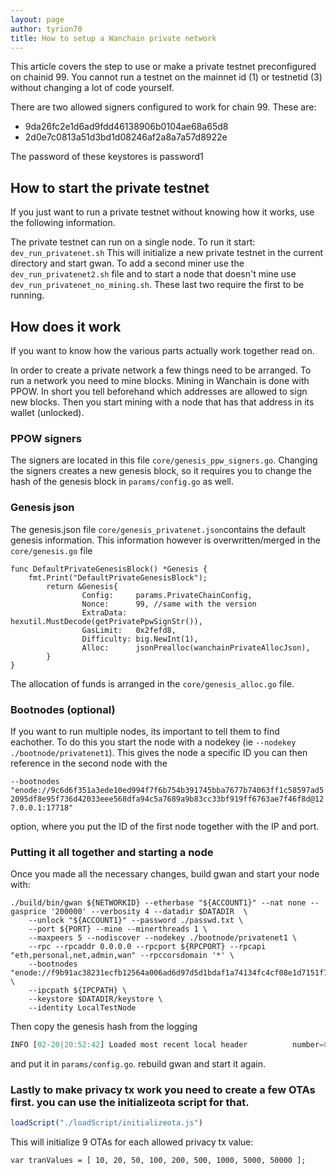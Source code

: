 ```yaml
---
layout: page
author: tyrion70
title: How to setup a Wanchain private network
---
```

This article covers the step to use or make a private testnet preconfigured on chainid 99.
You cannot run a testnet on the mainnet id (1) or testnetid (3)
without changing a lot of code yourself. 

There are two allowed signers configured to work for chain 99. These are:

  * 9da26fc2e1d6ad9fdd46138906b0104ae68a65d8
  * 2d0e7c0813a51d3bd1d08246af2a8a7a57d8922e
  
The password of these keystores is password1

## How to start the private testnet
If you just want to run a private testnet without knowing how it works, use the following information. 

The private testnet can run on a single node. To run it start: ```dev_run_privatenet.sh```
This will initialize a new private testnet in the current directory and start gwan. 
To add a second miner use the ```dev_run_privatenet2.sh``` file 
and to start a node that doesn't mine use ```dev_run_privatenet_no_mining.sh```. 
These last two require the first to be running.

## How does it work
If you want to know how the various parts actually work together read on. 

In order to create a private network a few things need to be arranged. To run a network you need to mine blocks. Mining in Wanchain is done with PPOW. In short you tell beforehand which addresses are allowed to sign new blocks. Then you start mining with a node that has that address in its wallet (unlocked).

### PPOW signers
The signers are located in this file ```core/genesis_ppw_signers.go```.  Changing the signers creates a new genesis block, so it requires you to change the hash of the genesis block in ```params/config.go``` as well.

### Genesis json
The genesis.json file ```core/genesis_privatenet.json```contains the default genesis information. This information however is overwritten/merged in the ```core/genesis.go``` file

```
func DefaultPrivateGenesisBlock() *Genesis {
	fmt.Print("DefaultPrivateGenesisBlock");
        return &Genesis{
                Config:     params.PrivateChainConfig,
                Nonce:      99, //same with the version
                ExtraData:  hexutil.MustDecode(getPrivatePpwSignStr()),
                GasLimit:   0x2fefd8,
                Difficulty: big.NewInt(1),
                Alloc:      jsonPrealloc(wanchainPrivateAllocJson),
        }
}
```

The allocation of funds is arranged in the ```core/genesis_alloc.go``` file. 

### Bootnodes (optional)
If you want to run multiple nodes, its important to tell them to find eachother. To do this you start the node with a nodekey (ie ```--nodekey ./bootnode/privatenet1```). This gives the node a specific ID you can then reference in the second node with the 

```--bootnodes "enode://9c6d6f351a3ede10ed994f7f6b754b391745bba7677b74063ff1c58597ad52095df8e95f736d42033eee568dfa94c5a7689a9b83cc33bf919ff6763ae7f46f8d@127.0.0.1:17718"``` 

option, where you put the ID of the first node together with the IP and port. 

### Putting it all together and starting a node
Once you made all the necessary changes, build gwan and start your node with:
```
./build/bin/gwan ${NETWORKID} --etherbase "${ACCOUNT1}" --nat none --gasprice '200000' --verbosity 4 --datadir $DATADIR  \
    --unlock "${ACCOUNT1}" --password ./passwd.txt \
    --port ${PORT} --mine --minerthreads 1 \
    --maxpeers 5 --nodiscover --nodekey ./bootnode/privatenet1 \
    --rpc --rpcaddr 0.0.0.0 --rpcport ${RPCPORT} --rpcapi "eth,personal,net,admin,wan" --rpccorsdomain '*' \
    --bootnodes "enode://f9b91ac38231ecfb12564a006ad6d97d5d1bdaf1a74134fc4cf08e1d7151f7e18e00181cb94347ce3272d6af79d1ebc8b8bf50ce50b40b013a8ff9cf16ff034a@127.0.0.1:17719" \
    --ipcpath ${IPCPATH} \
    --keystore $DATADIR/keystore \
    --identity LocalTestNode
```
Then copy the genesis hash from the logging

```js
INFO [02-20|20:52:42] Loaded most recent local header          number=0 hash=0x5073fc1eb41a4d1414f50cb6693863f9c3ebb794d34057b0693a5be82fc332db td=1
```

and put it in ```params/config.go```. rebuild gwan and start it again.

### Lastly to make privacy tx work you need to create a few OTAs first. you can use the initializeota script for that.

```js
loadScript("./loadScript/initializeota.js")
```

This will initialize 9 OTAs for each allowed privacy tx value:

```
var tranValues = [ 10, 20, 50, 100, 200, 500, 1000, 5000, 50000 ];

```

